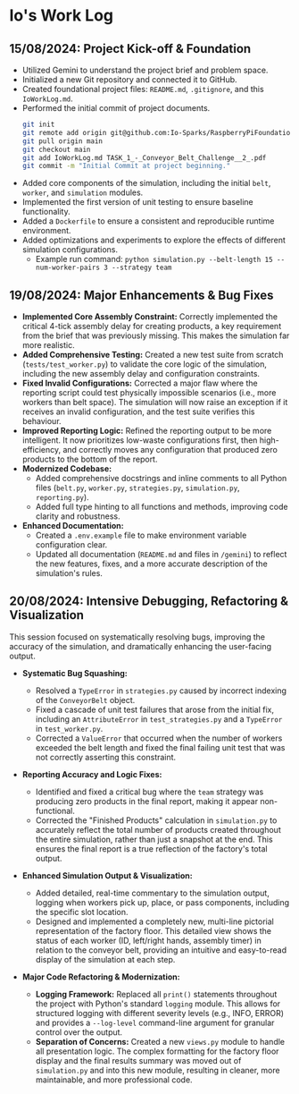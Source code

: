 # Io's Work Log

## 15/08/2024: Project Kick-off & Foundation

- Utilized Gemini to understand the project brief and problem space.
- Initialized a new Git repository and connected it to GitHub.
- Created foundational project files: `README.md`, `.gitignore`, and this `IoWorkLog.md`.
- Performed the initial commit of project documents.
  ```bash
  git init
  git remote add origin git@github.com:Io-Sparks/RaspberryPiFoundationJobTest.git
  git pull origin main
  git checkout main
  git add IoWorkLog.md TASK_1_-_Conveyor_Belt_Challenge__2_.pdf
  git commit -m "Initial Commit at project beginning."
  ```
- Added core components of the simulation, including the initial `belt`, `worker`, and `simulation` modules.
- Implemented the first version of unit testing to ensure baseline functionality.
- Added a `Dockerfile` to ensure a consistent and reproducible runtime environment.
- Added optimizations and experiments to explore the effects of different simulation configurations.
  - Example run command: `python simulation.py --belt-length 15 --num-worker-pairs 3 --strategy team`

## 19/08/2024: Major Enhancements & Bug Fixes

- **Implemented Core Assembly Constraint:** Correctly implemented the critical 4-tick assembly delay for creating products, a key requirement from the brief that was previously missing. This makes the simulation far more realistic.
- **Added Comprehensive Testing:** Created a new test suite from scratch (`tests/test_worker.py`) to validate the core logic of the simulation, including the new assembly delay and configuration constraints.
- **Fixed Invalid Configurations:** Corrected a major flaw where the reporting script could test physically impossible scenarios (i.e., more workers than belt space). The simulation will now raise an exception if it receives an invalid configuration, and the test suite verifies this behaviour.
- **Improved Reporting Logic:** Refined the reporting output to be more intelligent. It now prioritizes low-waste configurations first, then high-efficiency, and correctly moves any configuration that produced zero products to the bottom of the report.
- **Modernized Codebase:**
    - Added comprehensive docstrings and inline comments to all Python files (`belt.py`, `worker.py`, `strategies.py`, `simulation.py`, `reporting.py`).
    - Added full type hinting to all functions and methods, improving code clarity and robustness.
- **Enhanced Documentation:**
    - Created a `.env.example` file to make environment variable configuration clear.
    - Updated all documentation (`README.md` and files in `/gemini`) to reflect the new features, fixes, and a more accurate description of the simulation's rules.

## 20/08/2024: Intensive Debugging, Refactoring & Visualization

This session focused on systematically resolving bugs, improving the accuracy of the simulation, and dramatically enhancing the user-facing output.

- **Systematic Bug Squashing:**
    - Resolved a `TypeError` in `strategies.py` caused by incorrect indexing of the `ConveyorBelt` object.
    - Fixed a cascade of unit test failures that arose from the initial fix, including an `AttributeError` in `test_strategies.py` and a `TypeError` in `test_worker.py`.
    - Corrected a `ValueError` that occurred when the number of workers exceeded the belt length and fixed the final failing unit test that was not correctly asserting this constraint.

- **Reporting Accuracy and Logic Fixes:**
    - Identified and fixed a critical bug where the `team` strategy was producing zero products in the final report, making it appear non-functional.
    - Corrected the "Finished Products" calculation in `simulation.py` to accurately reflect the total number of products created throughout the entire simulation, rather than just a snapshot at the end. This ensures the final report is a true reflection of the factory's total output.

- **Enhanced Simulation Output & Visualization:**
    - Added detailed, real-time commentary to the simulation output, logging when workers pick up, place, or pass components, including the specific slot location.
    - Designed and implemented a completely new, multi-line pictorial representation of the factory floor. This detailed view shows the status of each worker (ID, left/right hands, assembly timer) in relation to the conveyor belt, providing an intuitive and easy-to-read display of the simulation at each step.

- **Major Code Refactoring & Modernization:**
    - **Logging Framework:** Replaced all `print()` statements throughout the project with Python's standard `logging` module. This allows for structured logging with different severity levels (e.g., INFO, ERROR) and provides a `--log-level` command-line argument for granular control over the output.
    - **Separation of Concerns:** Created a new `views.py` module to handle all presentation logic. The complex formatting for the factory floor display and the final results summary was moved out of `simulation.py` and into this new module, resulting in cleaner, more maintainable, and more professional code.
